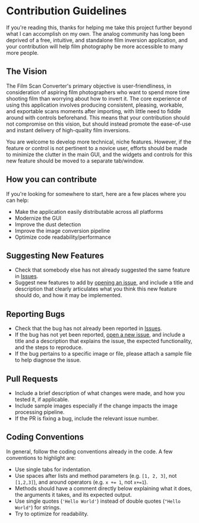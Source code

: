 # Contribution Guidelines
If you're reading this, thanks for helping me take this project further beyond what I can accomplish on my own. The analog community has long been deprived of a free, intuitive, and standalone film inversion application, and your contribution will help film photography be more accessible to many more people.

## The Vision
The Film Scan Converter's primary objective is user-friendliness, in consideration of aspiring film photographers who want to spend more time shooting film than worrying about how to invert it. The core experience of using this application involves producing consistent, pleasing, workable, and exportable scans moments after importing, with little need to fiddle around with controls beforehand. This means that your contribution should not compromise on this vision, but should instead promote the ease-of-use and instant delivery of high-quality film inversions.

You are welcome to develop more technical, niche features. However, if the feature or control is not pertinent to a novice user, efforts should be made to minimize the clutter in the main GUI, and the widgets and controls for this new feature should be moved to a separate tab/window.

## How you can contribute
If you're looking for somewhere to start, here are a few places where you can help:
- Make the application easily distributable across all platforms
- Modernize the GUI
- Improve the dust detection
- Improve the image conversion pipeline
- Optimize code readability/performance

## Suggesting New Features
- Check that somebody else has not already suggested the same feature in [Issues](https://github.com/kaimonmok/Film-Scan-Converter/issues).
- Suggest new features to add by [opening an issue](https://github.com/kaimonmok/Film-Scan-Converter/issues/new), and include a title and description that clearly articulates what you think this new feature should do, and how it may be implemented.

## Reporting Bugs
- Check that the bug has not already been reported in [Issues](https://github.com/kaimonmok/Film-Scan-Converter/issues).
- If the bug has not yet been reported, [open a new issue](https://github.com/kaimonmok/Film-Scan-Converter/issues/new), and include a title and a description that explains the issue, the expected functionality, and the steps to reproduce.
- If the bug pertains to a specific image or file, please attach a sample file to help diagnose the issue.

## Pull Requests
- Include a brief description of what changes were made, and how you tested it, if applicable.
- Include sample images especially if the change impacts the image processing pipeline.
- If the PR is fixing a bug, include the relevant issue number.

## Coding Conventions
In general, follow the coding conventions already in the code. A few conventions to highlight are:
- Use single tabs for indentation.
- Use spaces after lists and method parameters (e.g. `[1, 2, 3]`, not `[1,2,3]`), and around operators (e.g. `x += 1`, not `x+=1`).
- Methods should have a comment directly below explaining what it does, the arguments it takes, and its expected output.
- Use single quotes (`'Hello World'`) instead of double quotes (`"Hello World"`) for strings.
- Try to optimize for readability.

